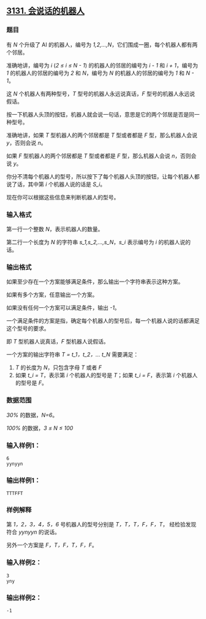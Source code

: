 ## [3131. 会说话的机器人](https://www.acwing.com/problem/content/3134/)

### 题目

有 *N* 个升级了 AI 的机器人，编号为 *1,2,…,N*，它们围成一圈，每个机器人都有两个邻居。

准确地讲，编号为 *i* (*2 ≤ i ≤ N - 1*) 的机器人的邻居的编号为 *i - 1* 和 *i + 1*，编号为 *1* 的机器人的邻居的编号为 *2* 和 *N*，编号为 *N* 的机器人的邻居的编号为 *1* 和 *N - 1*。

这 *N* 个机器人有两种型号，*T* 型号的机器人永远说真话，*F* 型号的机器人永远说假话。

按一下机器人头顶的按钮，机器人就会说一句话，意思是它的两个邻居是否是同一种型号。

准确地讲，如果 *T* 型机器人的两个邻居都是 *T* 型或者都是 *F* 型，那么机器人会说 *y*，否则会说 *n*。

如果 *F* 型机器人的两个邻居都是 *T* 型或者都是 *F* 型，那么机器人会说 *n*，否则会说 *y*。

你分不清每个机器人的型号，所以按下了每个机器人头顶的按钮，让每个机器人都说了话，其中第 *i* 个机器人说的话是 *S_i*。

现在你可以根据这些信息来判断机器人的型号。

### 输入格式

第一行一个整数 *N*，表示机器人的数量。

第二行一个长度为 *N* 的字符串 *s_1,s_2,…,s_N*，*s_i* 表示编号为 *i* 的机器人说的话。

### 输出格式

如果至少存在一个方案能够满足条件，那么输出一个字符串表示这种方案。

如果有多个方案，任意输出一个方案。

如果没有任何一个方案可以满足条件，输出 *-1*。

一个满足条件的方案是指，确定每个机器人的型号后，每一个机器人说的话都满足这个型号的要求。

即 *T* 型机器人说真话，*F* 型机器人说假话。

一个方案的输出字符串 *T = t_1，t_2，… t_N* 需要满足：

1. *T* 的长度为 *N*，只包含字母 *T* 或者 *F*
2. 如果 *t_i = T*，表示第 *i* 个机器人的型号是 *T*；如果 *t_i = F*，表示第 *i* 个机器人的型号是 *F*。

### 数据范围

*30%* 的数据，*N=6*。

*100%* 的数据，*3 ≤ N ≤ 100*

### 输入样例1：

```
6
yynyyn
```

### 输出样例1：

```
TTTFFT
```

### 样例解释

第 *1，2，3，4，5，6* 号机器人的型号分别是 *T，T，T，F，F，T*， 经检验发现符合 *yynyyn* 的说话。

另外一个方案是 *F，T，F，T，F，F*。

### 输入样例2：

```
3
yny
```

### 输出样例2：

```
-1
```
